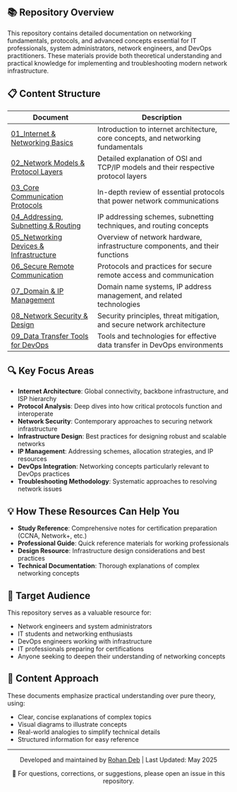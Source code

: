 ## 📚 Repository Overview

This repository contains detailed documentation on networking fundamentals, protocols, and advanced concepts essential for IT professionals, system administrators, network engineers, and DevOps practitioners. These materials provide both theoretical understanding and practical knowledge for implementing and troubleshooting modern network infrastructure.

## 📋 Content Structure

| Document | Description |
|---------|-------------|
| [01_Internet & Networking Basics](01_Internet%20%26%20Networking%20Basics.md) | Introduction to internet architecture, core concepts, and networking fundamentals |
| [02_Network Models & Protocol Layers](02_Network%20Models%20%26%20Protocol%20Layers.md) | Detailed explanation of OSI and TCP/IP models and their respective protocol layers |
| [03_Core Communication Protocols](03_Core%20Communication%20Protocols.md) | In-depth review of essential protocols that power network communications |
| [04_Addressing, Subnetting & Routing](04_Addressing%2C%20Subnetting%20%26%20Routing.md) | IP addressing schemes, subnetting techniques, and routing concepts |
| [05_Networking Devices & Infrastructure](05_Networking%20Devices%20%26%20Infrastructure.md) | Overview of network hardware, infrastructure components, and their functions |
| [06_Secure Remote Communication](06_Secure%20Remote%20Communication.md) | Protocols and practices for secure remote access and communication |
| [07_Domain & IP Management](07_Domain%20%26%20IP%20Management.md) | Domain name systems, IP address management, and related technologies |
| [08_Network Security & Design](08_Network%20Security%20%26%20Design.md) | Security principles, threat mitigation, and secure network architecture |
| [09_Data Transfer Tools for DevOps](09_Data%20Transfer%20Tools%20for%20DevOps.md) | Tools and technologies for effective data transfer in DevOps environments |

## 🔍 Key Focus Areas

- **Internet Architecture**: Global connectivity, backbone infrastructure, and ISP hierarchy
- **Protocol Analysis**: Deep dives into how critical protocols function and interoperate
- **Network Security**: Contemporary approaches to securing network infrastructure
- **Infrastructure Design**: Best practices for designing robust and scalable networks
- **IP Management**: Addressing schemes, allocation strategies, and IP resources
- **DevOps Integration**: Networking concepts particularly relevant to DevOps practices
- **Troubleshooting Methodology**: Systematic approaches to resolving network issues

## 💡 How These Resources Can Help You

- **Study Reference**: Comprehensive notes for certification preparation (CCNA, Network+, etc.)
- **Professional Guide**: Quick reference materials for working professionals
- **Design Resource**: Infrastructure design considerations and best practices
- **Technical Documentation**: Thorough explanations of complex networking concepts

## 🎯 Target Audience

This repository serves as a valuable resource for:
- Network engineers and system administrators
- IT students and networking enthusiasts
- DevOps engineers working with infrastructure
- IT professionals preparing for certifications
- Anyone seeking to deepen their understanding of networking concepts

## 🔄 Content Approach

These documents emphasize practical understanding over pure theory, using:
- Clear, concise explanations of complex topics
- Visual diagrams to illustrate concepts
- Real-world analogies to simplify technical details
- Structured information for easy reference

---

<div align="center">
  <p>Developed and maintained by <a href="https://github.com/rohandeb2">Rohan Deb</a> | Last Updated: May 2025</p>
  <p>📧 For questions, corrections, or suggestions, please open an issue in this repository.</p>
</div>
